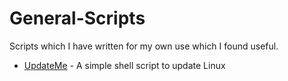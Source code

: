 # General-Scripts
Scripts which I have written for my own use which I found useful.

- [UpdateMe](https://github.com/vbrabandt2005/General-Scripts/tree/main/UpdateMe) - A simple shell script to update Linux
